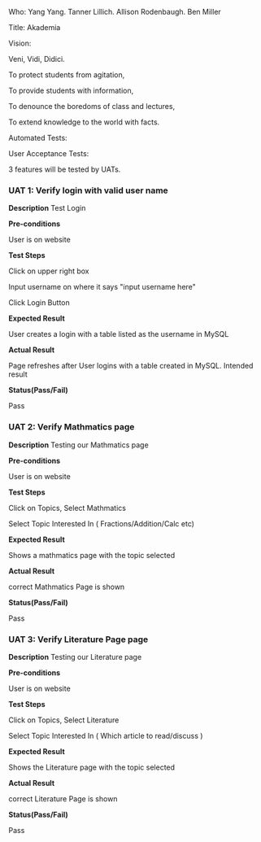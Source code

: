 Who: 
Yang Yang.
Tanner Lillich.
Allison Rodenbaugh.
Ben Miller


Title: Akademia


Vision:

Veni, Vidi, Didici.

To protect students from agitation,

To provide students with information,

To denounce the boredoms of class and lectures,

To extend knowledge to the world with facts.


Automated Tests:

User Acceptance Tests:

3 features will be tested by UATs.

### UAT 1: Verify login with valid user name 
**Description**
Test Login

**Pre-conditions**

User is on website

**Test Steps**

Click on upper right box

Input username on where it says "input username here"

Click Login Button

**Expected Result**

User creates a login with a table listed as the username in MySQL

**Actual Result**

Page refreshes after User logins with a table created in MySQL. Intended result

**Status(Pass/Fail)**

Pass

### UAT 2: Verify Mathmatics page
**Description**
Testing our Mathmatics page

**Pre-conditions**

User is on website

**Test Steps**

Click on Topics, Select Mathmatics

Select Topic Interested In ( Fractions/Addition/Calc etc) 

**Expected Result**

Shows a mathmatics page with the topic selected

**Actual Result**

correct Mathmatics Page is shown

**Status(Pass/Fail)**

Pass

### UAT 3: Verify Literature Page page
**Description**
Testing our Literature page

**Pre-conditions**

User is on website

**Test Steps**

Click on Topics, Select Literature

Select Topic Interested In ( Which article to read/discuss ) 

**Expected Result**

Shows the Literature page with the topic selected

**Actual Result**

correct Literature Page is shown

**Status(Pass/Fail)**

Pass








	
